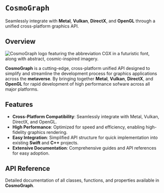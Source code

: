 # ``CosmoGraph``

Seamlessly integrate with **Metal**, **Vulkan**, **DirectX**, and **OpenGL** through a unified cross-platform graphics API.

## Overview

![CosmoGraph logo featuring the abbreviation CGX in a futuristic font, along with abstract, cosmic-inspired imagery.](cosmo)

**CosmoGraph** is a cutting-edge, cross-platform unified API designed to simplify and streamline the development process for
graphics applications across the **metaverse**. By bringing together **Metal**, **Vulkan**, **DirectX**, and **OpenGL** for
rapid development of high performance sofware across all major platforms.

## Features

- **Cross-Platform Compatibility**: Seamlessly integrate with Metal, Vulkan, DirectX, and OpenGL.
- **High Performance**: Optimized for speed and efficiency, enabling high-fidelity graphics rendering.
- **Easy Integration**: Simplified API structure for quick implementation into existing **Swift** and **C++** projects.
- **Extensive Documentation**: Comprehensive guides and API references for easy adoption.

## API Reference

Detailed documentation of all classes, functions, and properties available in **CosmoGraph**.
